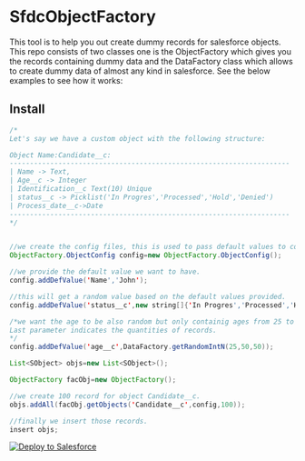 # SfdcObjectFactory
This tool is to help you out create dummy records for salesforce objects. This repo consists of two classes one is the ObjectFactory 
which gives you the records containing dummy data and the DataFactory class which allows to create dummy data of almost any kind 
in salesforce. See the below examples to see how it works:
## Install

```java
/*
Let's say we have a custom object with the following structure:

Object Name:Candidate__c:
---------------------------------------------------------------------
| Name -> Text,
| Age__c -> Integer
| Identification__c Text(10) Unique
| status__c -> Picklist('In Progres','Processed','Hold','Denied')
| Process_date__c->Date
---------------------------------------------------------------------
*/


//we create the config files, this is used to pass default values to columns among other things.
ObjectFactory.ObjectConfig config=new ObjectFactory.ObjectConfig();

//we provide the default value we want to have.
config.addDefValue('Name','John');

//this will get a random value based on the default values provided.
config.addDefValue('status__c',new string[]{'In Progres','Processed','Hold'});

/*we want the age to be also random but only containig ages from 25 to 50 inclusive. 
Last parameter indicates the quantities of records.
*/
config.addDefValue('age__c',DataFactory.getRandomIntN(25,50,50));

List<SObject> objs=new List<SObject>();

ObjectFactory facObj=new ObjectFactory();

//we create 100 record for object Candidate__c.
objs.addAll(facObj.getObjects('Candidate__c',config,100));

//finally we insert those records.
insert objs;
```
<a href="https://githubsfdeploy.herokuapp.com?owner=serdna27&amp;repo=SfdcObjectFactory">
  <img alt="Deploy to Salesforce" src="https://raw.githubusercontent.com/afawcett/githubsfdeploy/master/src/main/webapp/resources/img/deploy.png" style="max-width:100%;">
</a>
